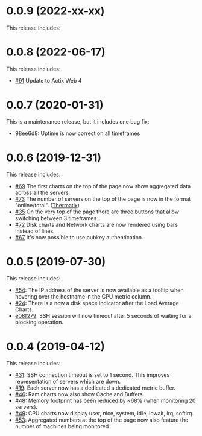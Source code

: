 0.0.9 (2022-xx-xx)
===================
This release includes:


0.0.8 (2022-06-17)
===================
This release includes:

* [#91](https://github.com/aheart/hearth/issues/91)
  Update to Actix Web 4

0.0.7 (2020-01-31)
===================
This is a maintenance release, but it includes one bug fix:

* [98ee6d8](https://github.com/aheart/hearth/commit/98ee6d86124204ce727e0926900ba97f40840545):
  Uptime is now correct on all timeframes


0.0.6 (2019-12-31)
===================
This release includes:

* [#69](https://github.com/aheart/hearth/issues/69)
  The first charts on the top of the page now show aggregated data across all the servers.
* [#73](https://github.com/aheart/hearth/issues/73)
  The number of servers on the top of the page is now in the format "online/total". ([Thermatix](https://github.com/Thermatix))
* [#35](https://github.com/aheart/hearth/issues/35)
  On the very top of the page there are three buttons that allow switching between 3 timeframes.
* [#72](https://github.com/aheart/hearth/issues/72)
  Disk charts and Network charts are now rendered using bars instead of lines.
* [#67](https://github.com/aheart/hearth/issues/67)
  It's now possible to use pubkey authentication.


0.0.5 (2019-07-30)
===================
This release includes:

* [#54](https://github.com/aheart/hearth/issues/54):
  The IP address of the server is now available as a tooltip when hovering over the hostname 
  in the CPU metric column.
* [#24](https://github.com/aheart/hearth/issues/24):
  There is a now a disk space indicator after the Load Average Charts.
* [e08f279](https://github.com/aheart/hearth/commit/e08f279cd435e7ac8b1366683ee0cd0aa86012f2):
  SSH session will now timeout after 5 seconds of waiting for a blocking operation.



0.0.4 (2019-04-12)
===================
This release includes:

* [#31](https://github.com/aheart/hearth/issues/31):
  SSH connection timeout is set to 1 second. This improves representation of servers which are down.
* [#19](https://github.com/aheart/hearth/issues/19):
  Each server now has a dedicated a dedicated metric buffer.
* [#46](https://github.com/aheart/hearth/issues/46):
  Ram charts now also show Cache and Buffers.
* [#48](https://github.com/aheart/hearth/pull/48):
  Memory footprint has been reduced by ~68% (when monitoring 20 servers).
* [#49](https://github.com/aheart/hearth/issues/49):
  CPU charts now display user, nice, system, idle, iowait, irq, softirq.
* [#53](https://github.com/aheart/hearth/pull/53):
  Aggregated numbers at the top of the page now also feature the number of machines being monitored.

